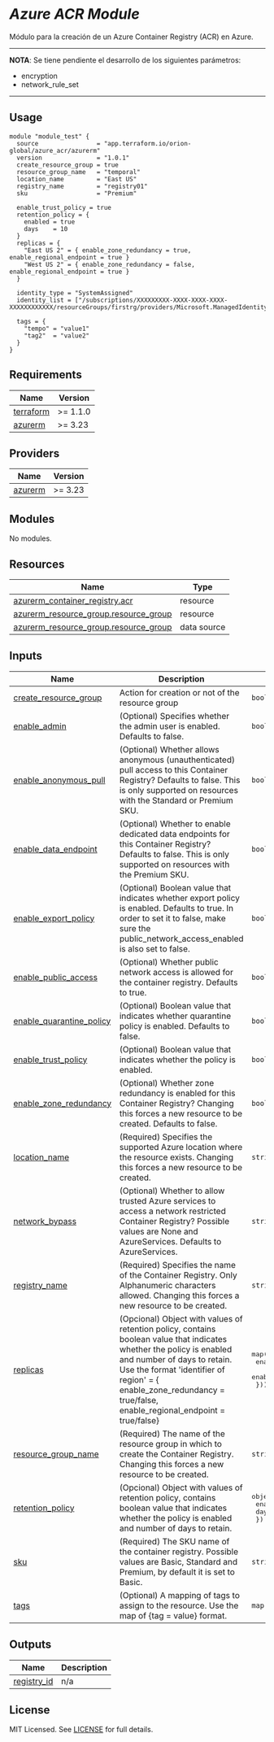 # _Azure ACR Module_
Módulo para la creación de un Azure Container Registry (ACR) en Azure.

---
**NOTA**: Se tiene pendiente el desarrollo de los siguientes parámetros:
- encryption
- network_rule_set
---

## Usage

```hcl
module "module_test" {
  source                = "app.terraform.io/orion-global/azure_acr/azurerm"
  version               = "1.0.1"
  create_resource_group = true
  resource_group_name   = "temporal"
  location_name         = "East US"
  registry_name         = "registry01"
  sku                   = "Premium"

  enable_trust_policy = true
  retention_policy = {
    enabled = true
    days    = 10
  }
  replicas = {
    "East US 2" = { enable_zone_redundancy = true, enable_regional_endpoint = true }
    "West US 2" = { enable_zone_redundancy = false, enable_regional_endpoint = true }
  }

  identity_type = "SystemAssigned"
  identity_list = ["/subscriptions/XXXXXXXXX-XXXX-XXXX-XXXX-XXXXXXXXXXXX/resourceGroups/firstrg/providers/Microsoft.ManagedIdentity/userAssignedIdentities/firstidentity"]

  tags = {
    "tempo" = "value1"
    "tag2"  = "value2"
  }
}

```

## Requirements

| Name                                                                      | Version  |
| ------------------------------------------------------------------------- | -------- |
| <a name="requirement_terraform"></a> [terraform](#requirement\_terraform) | >= 1.1.0 |
| <a name="requirement_azurerm"></a> [azurerm](#requirement\_azurerm)       | >= 3.23  |

## Providers

| Name                                                          | Version |
| ------------------------------------------------------------- | ------- |
| <a name="provider_azurerm"></a> [azurerm](#provider\_azurerm) | >= 3.23 |

## Modules

No modules.

## Resources

| Name                                                                                                                                       | Type        |
| ------------------------------------------------------------------------------------------------------------------------------------------ | ----------- |
| [azurerm_container_registry.acr](https://registry.terraform.io/providers/hashicorp/azurerm/latest/docs/resources/container_registry)       | resource    |
| [azurerm_resource_group.resource_group](https://registry.terraform.io/providers/hashicorp/azurerm/latest/docs/resources/resource_group)    | resource    |
| [azurerm_resource_group.resource_group](https://registry.terraform.io/providers/hashicorp/azurerm/latest/docs/data-sources/resource_group) | data source |

## Inputs

| Name                                                                                                           | Description                                                                                                                                                                                                                                                                    | Type                                                                                                           | Default   | Required |
| -------------------------------------------------------------------------------------------------------------- | ------------------------------------------------------------------------------------------------------------------------------------------------------------------------------------------------------------------------------------------------------------------------------ | -------------------------------------------------------------------------------------------------------------- | --------- | :------: |
| <a name="input_create_resource_group"></a> [create\_resource\_group](#input\_create\_resource\_group)          | Action for creation or not of the resource group                                                                                                                                                                                                                               | `bool`                                                                                                         | `false`   |    no    |
| <a name="input_enable_admin"></a> [enable\_admin](#input\_enable\_admin)                                       | (Optional) Specifies whether the admin user is enabled. Defaults to false.                                                                                                                                                                                                     | `bool`                                                                                                         | `null`    |    no    |
| <a name="input_enable_anonymous_pull"></a> [enable\_anonymous\_pull](#input\_enable\_anonymous\_pull)          | (Optional) Whether allows anonymous (unauthenticated) pull access to this Container Registry? Defaults to false. This is only supported on resources with the Standard or Premium SKU.                                                                                         | `bool`                                                                                                         | `null`    |    no    |
| <a name="input_enable_data_endpoint"></a> [enable\_data\_endpoint](#input\_enable\_data\_endpoint)             | (Optional) Whether to enable dedicated data endpoints for this Container Registry? Defaults to false. This is only supported on resources with the Premium SKU.                                                                                                                | `bool`                                                                                                         | `null`    |    no    |
| <a name="input_enable_export_policy"></a> [enable\_export\_policy](#input\_enable\_export\_policy)             | (Optional) Boolean value that indicates whether export policy is enabled. Defaults to true. In order to set it to false, make sure the public\_network\_access\_enabled is also set to false.                                                                                  | `bool`                                                                                                         | `null`    |    no    |
| <a name="input_enable_public_access"></a> [enable\_public\_access](#input\_enable\_public\_access)             | (Optional) Whether public network access is allowed for the container registry. Defaults to true.                                                                                                                                                                              | `bool`                                                                                                         | `null`    |    no    |
| <a name="input_enable_quarantine_policy"></a> [enable\_quarantine\_policy](#input\_enable\_quarantine\_policy) | (Optional) Boolean value that indicates whether quarantine policy is enabled. Defaults to false.                                                                                                                                                                               | `bool`                                                                                                         | `null`    |    no    |
| <a name="input_enable_trust_policy"></a> [enable\_trust\_policy](#input\_enable\_trust\_policy)                | (Optional) Boolean value that indicates whether the policy is enabled.                                                                                                                                                                                                         | `bool`                                                                                                         | `null`    |    no    |
| <a name="input_enable_zone_redundancy"></a> [enable\_zone\_redundancy](#input\_enable\_zone\_redundancy)       | (Optional) Whether zone redundancy is enabled for this Container Registry? Changing this forces a new resource to be created. Defaults to false.                                                                                                                               | `bool`                                                                                                         | `null`    |    no    |
| <a name="input_location_name"></a> [location\_name](#input\_location\_name)                                    | (Required) Specifies the supported Azure location where the resource exists. Changing this forces a new resource to be created.                                                                                                                                                | `string`                                                                                                       | `null`    |    no    |
| <a name="input_network_bypass"></a> [network\_bypass](#input\_network\_bypass)                                 | (Optional) Whether to allow trusted Azure services to access a network restricted Container Registry? Possible values are None and AzureServices. Defaults to AzureServices.                                                                                                   | `string`                                                                                                       | `null`    |    no    |
| <a name="input_registry_name"></a> [registry\_name](#input\_registry\_name)                                    | (Required) Specifies the name of the Container Registry. Only Alphanumeric characters allowed. Changing this forces a new resource to be created.                                                                                                                              | `string`                                                                                                       | `null`    |    no    |
| <a name="input_replicas"></a> [replicas](#input\_replicas)                                                     | (Opcional) Object with values of retention policy, contains boolean value that indicates whether the policy is enabled and number of days to retain. Use the format 'identifier of region' = { enable\_zone\_redundancy = true/false, enable\_regional\_endpoint = true/false} | <pre>map(object({<br>    enable_zone_redundancy   = bool<br>    enable_regional_endpoint = bool<br>  }))</pre> | `null`    |    no    |
| <a name="input_resource_group_name"></a> [resource\_group\_name](#input\_resource\_group\_name)                | (Required) The name of the resource group in which to create the Container Registry. Changing this forces a new resource to be created.                                                                                                                                        | `string`                                                                                                       | `null`    |    no    |
| <a name="input_retention_policy"></a> [retention\_policy](#input\_retention\_policy)                           | (Opcional) Object with values of retention policy, contains boolean value that indicates whether the policy is enabled and number of days to retain.                                                                                                                           | <pre>object({<br>    enabled = bool<br>    days    = number<br>  })</pre>                                      | `null`    |    no    |
| <a name="input_sku"></a> [sku](#input\_sku)                                                                    | (Required) The SKU name of the container registry. Possible values are Basic, Standard and Premium, by default it is set to Basic.                                                                                                                                             | `string`                                                                                                       | `"Basic"` |    no    |
| <a name="input_tags"></a> [tags](#input\_tags)                                                                 | (Optional) A mapping of tags to assign to the resource. Use the map of {tag = value} format.                                                                                                                                                                                   | `map(string)`                                                                                                  | `{}`      |    no    |

## Outputs

| Name                                                                    | Description |
| ----------------------------------------------------------------------- | ----------- |
| <a name="output_registry_id"></a> [registry\_id](#output\_registry\_id) | n/a         |

## License

MIT Licensed. See [LICENSE](https://github.com/orion-global/terraform-module-template/tree/prod/LICENSE) for full details.